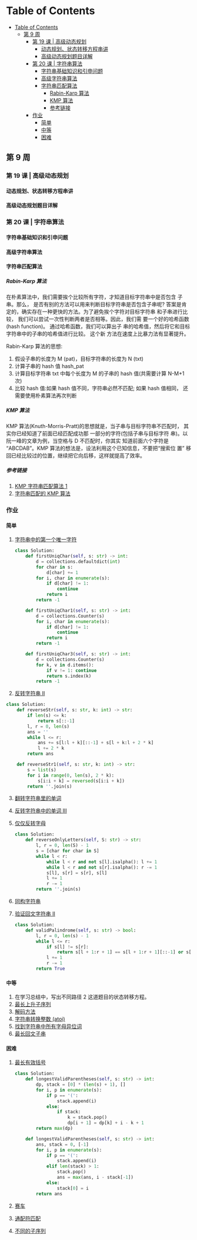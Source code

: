 # Table of Contents

- [Table of Contents](#table-of-contents)
  - [第 9 周](#第-9-周)
    - [第 19 课 | 高级动态规划](#第-19-课--高级动态规划)
      - [动态规划、状态转移方程串讲](#动态规划状态转移方程串讲)
      - [高级动态规划题目详解](#高级动态规划题目详解)
    - [第 20 课 | 字符串算法](#第-20-课--字符串算法)
      - [字符串基础知识和引申问题](#字符串基础知识和引申问题)
      - [高级字符串算法](#高级字符串算法)
      - [字符串匹配算法](#字符串匹配算法)
        - [Rabin-Karp 算法](#rabin-karp-算法)
        - [KMP 算法](#kmp-算法)
        - [参考链接](#参考链接)
    - [作业](#作业)
      - [简单](#简单)
      - [中等](#中等)
      - [困难](#困难)

## 第 9 周

### 第 19 课 | 高级动态规划

#### 动态规划、状态转移方程串讲

#### 高级动态规划题目详解

### 第 20 课 | 字符串算法

#### 字符串基础知识和引申问题

#### 高级字符串算法

#### 字符串匹配算法

##### Rabin-Karp 算法

在朴素算法中，我们需要挨个比较所有字符，才知道目标字符串中是否包含 子串。那么， 是否有别的方法可以用来判断目标字符串是否包含子串呢?
答案是肯定的，确实存在一种更快的方法。为了避免挨个字符对目标字符串 和子串进行比较， 我们可以尝试一次性判断两者是否相等。因此，我们需 要一个好的哈希函数(hash function)。 通过哈希函数，我们可以算出子 串的哈希值，然后将它和目标字符串中的子串的哈希值进行比较。 这个新 方法在速度上比暴力法有显著提升。

Rabin-Karp 算法的思想:

1. 假设子串的长度为 M (pat)，目标字符串的长度为 N (txt)
2. 计算子串的 hash 值 hash_pat
3. 计算目标字符串 txt 中每个长度为 M 的子串的 hash 值(共需要计算 N-M+1 次)
4. 比较 hash 值:如果 hash 值不同，字符串必然不匹配; 如果 hash 值相同， 还需要使用朴素算法再次判断

##### KMP 算法

KMP 算法(Knuth-Morris-Pratt)的思想就是，当子串与目标字符串不匹配时， 其实你已经知道了前面已经匹配成功那 一部分的字符(包括子串与目标字符 串)。以阮一峰的文章为例，当空格与 D 不匹配时，你其实 知道前面六个字符是 “ABCDAB”。KMP 算法的想法是，设法利用这个已知信息，不要把“搜索位
置” 移回已经比较过的位置，继续把它向后移，这样就提高了效率。

##### 参考链接

1. [KMP 字符串匹配算法 1](https://www.bilibili.com/video/av11866460?from=search&seid=17425875345653862171)
2. [字符串匹配的 KMP 算法](http://www.ruanyifeng.com/blog/2013/05/Knuth%E2%80%93Morris%E2%80%93Pratt_algorithm.html)

### 作业

#### 简单

1. [字符串中的第一个唯一字符](https://leetcode-cn.com/problems/first-unique-character-in-a-string/)

   ```Python
   class Solution:
       def firstUniqChar(self, s: str) -> int:
           d = collections.defaultdict(int)
           for char in s:
               d[char] += 1
           for i, char in enumerate(s):
               if d[char] != 1:
                   continue
               return i
           return -1

       def firstUniqChar1(self, s: str) -> int:
           d = collections.Counter(s)
           for i, char in enumerate(s):
               if d[char] != 1:
                   continue
               return i
           return -1

       def firstUniqChar3(self, s: str) -> int:
           d = collections.Counter(s)
           for k, v in d.items():
               if v != 1: continue
               return s.index(k)
           return -1
   ```

2. [反转字符串 II ](https://leetcode-cn.com/problems/reverse-string-ii/)

```Python
class Solution:
    def reverseStr(self, s: str, k: int) -> str:
        if len(s) <= k:
            return s[::-1]
        l, r = 0, len(s)
        ans = ''
        while l <= r:
            ans += s[l:l + k][::-1] + s[l + k:l + 2 * k]
            l += 2 * k
        return ans

    def reverseStr1(self, s: str, k: int) -> str:
        s = list(s)
        for i in range(0, len(s), 2 * k):
            s[i:i + k] = reversed(s[i:i + k])
        return ''.join(s)
```

3. [翻转字符串里的单词](https://leetcode-cn.com/problems/reverse-words-in-a-string/)
4. [反转字符串中的单词 III ](https://leetcode-cn.com/problems/reverse-words-in-a-string-iii/)
5. [仅仅反转字母](https://leetcode-cn.com/problems/reverse-only-letters/)

   ```Python
   class Solution:
       def reverseOnlyLetters(self, S: str) -> str:
           l, r = 0, len(S) - 1
           s = [char for char in S]
           while l < r:
               while l < r and not s[l].isalpha(): l += 1
               while l < r and not s[r].isalpha(): r -= 1
               s[l], s[r] = s[r], s[l]
               l += 1
               r -= 1
           return ''.join(s)
   ```

6. [同构字符串](https://leetcode-cn.com/problems/isomorphic-strings/)
7. [验证回文字符串 Ⅱ](https://leetcode-cn.com/problems/valid-palindrome-ii/)

   ```Python
   class Solution:
       def validPalindrome(self, s: str) -> bool:
           l, r = 0, len(s) - 1
           while l <= r:
               if s[l] != s[r]:
                   return s[l + 1:r + 1] == s[l + 1:r + 1][::-1] or s[l:r] == s[l:r][::-1]
               l += 1
               r -= 1
           return True
   ```

#### 中等

1. 在学习总结中，写出不同路径 2 这道题目的状态转移方程。
2. [最长上升子序列](https://leetcode-cn.com/problems/longest-increasing-subsequence/)
3. [解码方法](https://leetcode-cn.com/problems/decode-ways/)
4. [字符串转换整数 (atoi) ](https://leetcode-cn.com/problems/string-to-integer-atoi/)
5. [找到字符串中所有字母异位词](https://leetcode-cn.com/problems/find-all-anagrams-in-a-string/)
6. [最长回文子串](https://leetcode-cn.com/problems/longest-palindromic-substring/)

#### 困难

1. [最长有效括号](https://leetcode-cn.com/problems/longest-valid-parentheses/)

   ```Python
   class Solution:
       def longestValidParentheses(self, s: str) -> int:
           dp, stack = [0] * (len(s) + 1), []
           for i, p in enumerate(s):
               if p == '(':
                   stack.append(i)
               else:
                   if stack:
                       k = stack.pop()
                       dp[i + 1] = dp[k] + i - k + 1
           return max(dp)

       def longestValidParentheses(self, s: str) -> int:
           ans, stack = 0, [-1]
           for i, p in enumerate(s):
               if p == '(':
                   stack.append(i)
               elif len(stack) > 1:
                   stack.pop()
                   ans = max(ans, i - stack[-1])
               else:
                   stack[0] = i
           return ans
   ```

2. [赛车](https://leetcode-cn.com/problems/race-car/)
3. [通配符匹配](https://leetcode-cn.com/problems/wildcard-matching/)
4. [不同的子序列](https://leetcode-cn.com/problems/distinct-subsequences/)
